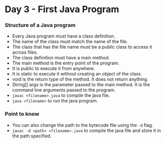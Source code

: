 # Day 3 - First Java Program

### Structure of a Java program

- Every Java program must have a class definition.
- The name of the class must match the name of the file.
- The class that has the file name must be a public class to access it across files.
- The class definition must have a main method.
- The main method is the entry point of the program.
- It is public to execute it from anywhere.
- It is static to execute it without creating an object of the class.
- void is the return type of the method. It does not return anything.
- String[] args is the parameter passed to the main method. It is the command line arguments passed to the program.
- `javac <filename>.java` to compile the java file.
- `java <filename>` to run the java program.
<!-- add a new line -->

### Point to know
- You can also change the path to the bytecode file using the `-d` flag.
- `javac -d <path> <filename>.java` to compile the java file and store it in the path specified.